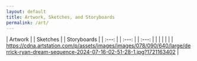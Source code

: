 ```yaml
---
layout: default
title: Artwork, Sketches, and Storyboards
permalink: /art/
---
```


| Artwork | | Sketches | | Storyboards |
| :---: | | :---: | | :---: |
| | | | | | <https://cdna.artstation.com/p/assets/images/images/078/090/640/large/derrick-ryan-dream-sequence-2024-07-16-02-51-28-1.jpg?1721163402> |

